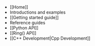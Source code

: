 * [[Home]]
* Introductions and examples
 * [[Getting started guide]]
* Reference guides
 * [[Python API]]
 * [[Ring() API]]
 * [[C++ Development|Cpp Development]]